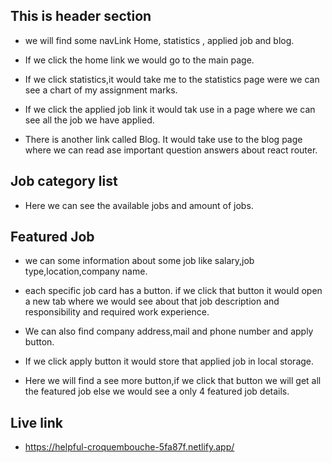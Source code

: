 

## This is header section 


 * we will find some navLink Home, statistics , applied job and blog.


* If we click the home link we would go to the main page.


* If we click statistics,it would take me to the statistics page were we can see a chart of my assignment marks.

* If we click the applied job link it would tak use in a page where we can see all the job we have applied.

* There is another link called Blog. It would take use to the blog page where we can read ase important question answers about react router.


## Job category list

* Here we can see the available jobs and amount of jobs.

## Featured Job

* we can some information about some job like salary,job type,location,company name.

* each specific job card  has a button. if we click that button it would open a new tab where we would see about that job description and responsibility and required work experience.

* We can also find company address,mail and phone number and apply button.

* If we click apply button it would store that applied job in local storage.

* Here we will find a see more button,if we click that button we will get all the featured job else we would see a only 4 featured job details.

## Live link

* https://helpful-croquembouche-5fa87f.netlify.app/
